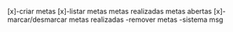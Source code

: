 [x]-criar metas
[x]-listar metas
    metas realizadas
    metas abertas
[x]-marcar/desmarcar metas realizadas
-remover metas
-sistema msg
